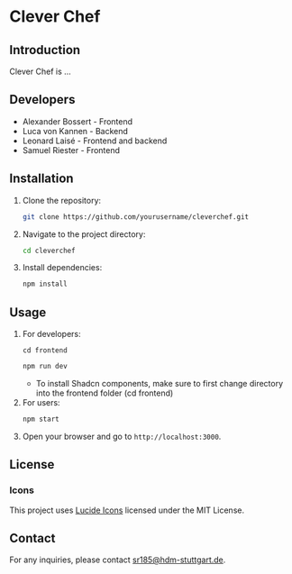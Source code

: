 # Clever Chef

## Introduction

Clever Chef is ...

## Developers

- Alexander Bossert - Frontend
- Luca von Kannen - Backend
- Leonard Laisé - Frontend and backend
- Samuel Riester - Frontend

## Installation

1. Clone the repository:
   ```sh
   git clone https://github.com/yourusername/cleverchef.git
   ```
2. Navigate to the project directory:
   ```sh
   cd cleverchef
   ```
3. Install dependencies:
   ```sh
   npm install
   ```

## Usage

1. For developers:
   ```
   cd frontend
   ```
   ```sh
   npm run dev
   ```
   - To install Shadcn components, make sure to first change directory into the frontend folder (cd frontend)
2. For users:
   ```sh
   npm start
   ```
3. Open your browser and go to `http://localhost:3000`.

## License

### Icons

This project uses [Lucide Icons](https://github.com/lucide-icons/lucide) licensed under the MIT License.

## Contact

For any inquiries, please contact [sr185@hdm-stuttgart.de](mailto:yourname@domain.com).
